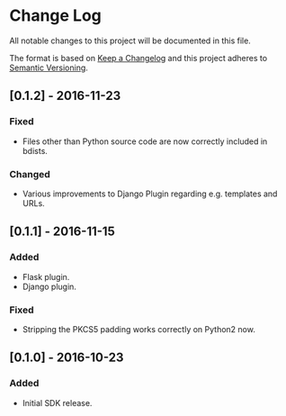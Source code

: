 # Change Log #

All notable changes to this project will be documented in this file.

The format is based on [Keep a Changelog](http://keepachangelog.com/)
and this project adheres to [Semantic Versioning](http://semver.org/).

## [0.1.2] - 2016-11-23

### Fixed
- Files other than Python source code are now correctly included in bdists.

### Changed
- Various improvements to Django Plugin regarding e.g. templates and URLs.


## [0.1.1] - 2016-11-15

### Added
- Flask plugin.
- Django plugin.

### Fixed
- Stripping the PKCS5 padding works correctly on Python2 now.


## [0.1.0] - 2016-10-23

### Added
- Initial SDK release.

